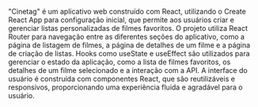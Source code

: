 "Cinetag" é um aplicativo web construído com React, utilizando o Create React App para configuração inicial, que permite aos usuários criar e gerenciar listas personalizadas de filmes favoritos. O projeto utiliza React Router para navegação entre as diferentes seções do aplicativo, como a página de listagem de filmes, a página de detalhes de um filme e a página de criação de listas. Hooks como useState e useEffect são utilizados para gerenciar o estado da aplicação, como a lista de filmes favoritos, os detalhes de um filme selecionado e a interação com a API. A interface do usuário é construída com componentes React, que são reutilizáveis e responsivos, proporcionando uma experiência fluida e agradável para o usuário.